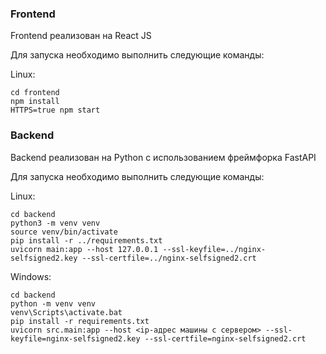 ### Frontend

Frontend реализован на React JS

Для запуска необходимо выполнить следующие команды:

Linux:
```
cd frontend
npm install
HTTPS=true npm start
```

### Backend

Backend реализован на Python с использованием фреймфорка FastAPI

Для запуска необходимо выполнить следующие команды:

Linux:
```
cd backend
python3 -m venv venv
source venv/bin/activate
pip install -r ../requirements.txt
uvicorn main:app --host 127.0.0.1 --ssl-keyfile=../nginx-selfsigned2.key --ssl-certfile=../nginx-selfsigned2.crt
```

Windows:
```
cd backend
python -m venv venv
venv\Scripts\activate.bat
pip install -r requirements.txt
uvicorn src.main:app --host <ip-адрес машины с сервером> --ssl-keyfile=nginx-selfsigned2.key --ssl-certfile=nginx-selfsigned2.crt
```